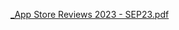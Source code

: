 [_App Store Reviews 2023 - SEP23.pdf](https://github.com/department-of-veterans-affairs/va.gov-team/files/12938215/_App.Store.Reviews.2023.-.SEP23.pdf)
